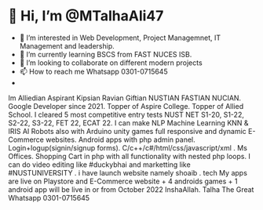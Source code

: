 # 👋 Hi, I’m @MTalhaAli47
- 👀 I’m interested in Web Development, Project Managemnet, IT Management and leadership.
- 🌱 I’m currently learning BSCS from FAST NUCES ISB.
- 💞️ I’m looking to collaborate on different modern projects
- 📫 How to reach me Whatsapp 0301-0715645
- 
Im Alliedian Aspirant Kipsian Ravian Giftian NUSTIAN FASTIAN NUCIAN.
Google Developer since 2021.
Topper of Aspire College. 
Topper of Allied School. 
I cleared 5 most competitive entry tests NUST NET S1-20, S1-22, S2-22, S3-22, FET 22, ECAT 22.
I can make
NLP
Machine Learning
KNN & IRIS
AI Robots also with Arduino
unity games
full responsive and dynamic E-Commerce websites.
Android apps with php admin panel.
Login+logup(signin/signup forms). 
C/c++/c#/html/css/javascript/xml .
Ms Offices.
Shopping Cart in php with all functionality with nested php loops.
I can do video editing like #duckybhai  and marketting like #NUSTUNIVERSITY .
i have launch website namely shoaib . tech
My apps are live on Playstore and E-Commerce website + 4 androids games + 1 android app will be live in or from October 2022 InshaAllah.
Talha The Great
Whatsapp 0301-0715645

<!---
MTalhaAli47/MTalhaAli47 is a ✨ special ✨ repository because its `README.md` (this file) appears on your GitHub profile.
You can click the Preview link to take a look at your changes.
--->
